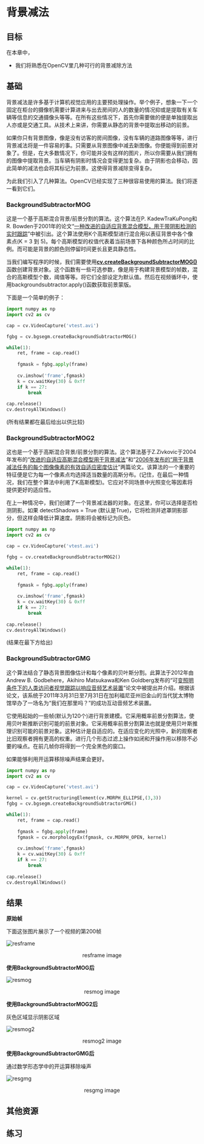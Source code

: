# 背景减法

## 目标

在本章中，

- 我们将熟悉在OpenCV里几种可行的背景减除方法

## 基础

背景减法是许多基于计算机视觉应用的主要预处理操作。举个例子，想象一下一个固定在柜台的摄像机需要计算进来与出去房间的人的数量的情况抑或是提取有关车辆等信息的交通摄像头等等。在所有这些情况下，首先你需要做的便是单独提取出人亦或是交通工具。从技术上来讲，你需要从静态的背景中提取出移动的前景。

如果你只有背景图像，像是没有访客的房间图像，没有车辆的道路图像等等，进行背景减法将是一件容易的事。只需要从背景图像中减去新图像。你便能得到前景对象了。但是，在大多数情况下，你可能并没有这样的图片，所以你需要从我们拥有的图像中提取背景。当车辆有阴影时情况会变得更加复杂。由于阴影也会移动，因此简单的减法也会将其标记为前景。这使得背景减除变得复杂。

为此我们引入了几种算法。OpenCV已经实现了三种很容易使用的算法。我们将逐一看到它们。

### BackgroundSubtractorMOG

这是一个基于高斯混合背景/前景分割的算法。这个算法在P. KadewTraKuPong和R. Bowden于2001年的论文“[一种改进的自适应背景混合模型，用于带阴影检测的实时跟踪](http://www.ee.surrey.ac.uk/CVSSP/Publications/papers/KaewTraKulPong-AVBS01.pdf)”中被引出。这个算法使用K个高斯模型进行混合用以表征背景中各个像素点(K = 3 到 5)。每个高斯模型的权值代表着当前场景下各种颜色所占时间的比例。而可能是背景的颜色则停留时间更长且更具静态性。

当我们编写程序的时候，我们需要使用[**cv.createBackgroundSubtractorMOG()**](https://docs.opencv.org/4.0.0/d2/d55/group__bgsegm.html#ga17d9525d2ad71f74d8d29c2c5e11903d)函数创建背景对象。这个函数有一些可选参数，像是用于构建背景模型的帧数，混合的高斯模型个数，阈值等等。将它们全部设定为默认值。然后在视频循环中，使用backgroundsubtractor.apply()函数获取前景蒙版。

下面是一个简单的例子：

```python
import numpy as np
import cv2 as cv

cap = cv.VideoCapture('vtest.avi')

fgbg = cv.bgsegm.createBackgroundSubtractorMOG()

while(1):
    ret, frame = cap.read()
    
    fgmask = fgbg.apply(frame)
    
    cv.imshow('frame',fgmask)
    k = cv.waitKey(30) & 0xff
    if k == 27:
        break
        
cap.release()
cv.destroyAllWindows()
```

(所有结果都在最后给出以供比较)

### BackgroundSubtractorMOG2

这也是一个基于高斯混合背景/前景分割的算法。这个算法基于Z.Zivkovic于2004年发布的“[改进的自适应高斯混合模型用于背景减法](http://www.zoranz.net/Publications/zivkovic2004ICPR.pdf)”和“[2006年发布的“用于背景减法任务的每个图像像素的有效自适应密度估计](http://zoranz.net/Publications/zivkovicPRL2006.pdf)”两篇论文。该算法的一个重要的特征便是它为每一个像素点均选择适当数量的高斯分布。(记住，在最后一种情况，我们在整个算法中利用了K高斯模型)。它应对不同场景中光照变化等因素将提供更好的适应性。

在上一种情况中，我们创建了一个背景减法器的对象。在这里，你可以选择是否检测阴影。如果 detectShadows = True (默认是True)，它将检测并遮罩阴影部分，但这样会降低计算速度。阴影将会被标记为灰色。

```python
import numpy as np
import cv2 as cv

cap = cv.VideoCapture('vtest.avi')

fgbg = cv.createBackgroundSubtractorMOG2()

while(1):
    ret, frame = cap.read()
    
    fgmask = fgbg.apply(frame)
    
    cv.imshow('frame',fgmask)
    k = cv.waitKey(30) & 0xff
    if k == 27:
        break
        
cap.release()
cv.destroyAllWindows()
```

(结果在最下方给出)

### BackgroundSubtractorGMG

这个算法结合了静态背景图像估计和每个像素的贝叶斯分割。此算法于2012年由Andrew B. Godbehere，Akihiro Matsukawa和Ken Goldberg发布的“可[变照明条件下的人类访问者视觉跟踪以响应音频艺术装置](https://goldberg.berkeley.edu/pubs/acc-2012-visual-tracking-final.pdf)“论文中被提出并介绍。根据该论文，该系统于2011年3月31日至7月31日在加利福尼亚州旧金山的当代犹太博物馆举办了一场名为“我们在那里吗？”的成功互动音频艺术装置。

它使用起始的一些帧(默认为120个)进行背景建模。它采用概率前景分割算法，使用贝叶斯推断识别可能的前景对象。它采用概率前景分割算法也就是使用贝叶斯推理识别可能的前景对象。这种估计是自适应的。在适应变化的光照中，新的观察者比旧观察者拥有更高的权重。进行几个形态过滤上操作如闭和开操作用以移除不必要的噪点。在前几帧你将得到一个完全黑色的窗口。

如果能够利用开运算移除噪声结果会更好。

```python
import numpy as np
import cv2 as cv

cap = cv.VideoCapture('vtest.avi')

kernel = cv.getStructuringElement(cv.MORPH_ELLIPSE,(3,3))
fgbg = cv.bgsegm.createBackgroundSubtractorGMG()

while(1):
    ret, frame = cap.read()
    
    fgmask = fgbg.apply(frame)
    fgmask = cv.morphologyEx(fgmask, cv.MORPH_OPEN, kernel)
    
    cv.imshow('frame',fgmask)
    k = cv.waitKey(30) & 0xff
    if k == 27:
        break
        
cap.release()
cv.destroyAllWindows()
```

## 结果

**原始帧**

下面这张图片展示了一个视频的第200帧

![resframe](img/resframe.jpg)

<center>resframe image</center>

**使用BackgroundSubtractorMOG后**

![resmog](img/resmog.jpg)

<center>resmog image</center>

**使用BackgroundSubtractorMOG2后**

灰色区域显示阴影区域

![resmog2](img/resmog2.jpg)

<center>resmog2 image</center>

**使用BackgroundSubtractorGMG后**

通过数学形态学中的开运算移除噪声

![resgmg](img/resgmg.jpg)

<center>resgmg image</center>

## 其他资源

## 练习